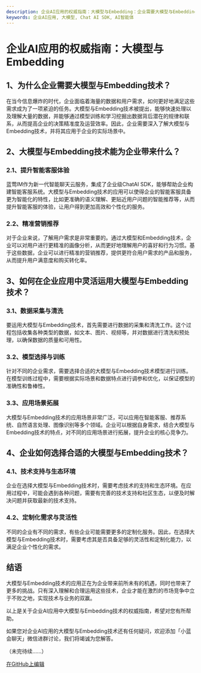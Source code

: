 ```yaml
---
description: 企业AI应用的权威指南：大模型与Embedding：企业需要大模型与Embedding技术，大模型与Embedding技术带来的价值，如何灵活运用大模型与Embedding技术，企业选择合适技术的方法。
keywords: 企业AI应用, 大模型, Chat AI SDK, AI智能体
---
```

# 企业AI应用的权威指南：大模型与Embedding

## 1、为什么企业需要大模型与Embedding技术？

在当今信息爆炸的时代，企业面临着海量的数据和用户需求，如何更好地满足这些需求成为了一项紧迫的任务。大模型与Embedding技术被提出，能够快速处理以及理解大量的数据，并能够通过模型训练和学习挖掘出数据背后潜在的规律和联系，从而提高企业的决策精准度及运营效率。因此，企业需要深入了解大模型与Embedding技术，并将其应用于企业的实际场景中。

## 2、大模型与Embedding技术能为企业带来什么？

### 2.1、提升智能客服体验

蓝莺IM作为新一代智能聊天云服务，集成了企业级ChatAI SDK，能够帮助企业构建智能客服系统。大模型与Embedding技术的应用可以使得企业的智能客服具备更为智能化的特性，比如更准确的语义理解、更贴近用户问题的智能推荐等，从而提升智能客服的体验，让用户得到更加高效和个性化的服务。

### 2.2、精准营销推荐

对于企业来说，了解用户需求是非常重要的。通过大模型和Embedding技术，企业可以对用户进行更精准的画像分析，从而更好地理解用户的喜好和行为习惯。基于这些数据，企业可以进行精准的营销推荐，提供更符合用户需求的产品和服务，从而提升用户满意度和购买转化率。

## 3、如何在企业应用中灵活运用大模型与Embedding技术？

### 3.1、数据采集与清洗

要运用大模型与Embedding技术，首先需要进行数据的采集和清洗工作。这个过程包括收集各种类型的数据，如文本、图片、视频等，并对数据进行清洗和预处理，以确保数据的质量和可用性。

### 3.2、模型选择与训练

针对不同的企业需求，需要选择合适的大模型与Embedding技术模型进行训练。在模型训练过程中，需要根据实际场景和数据特点进行调参和优化，以保证模型的准确性和鲁棒性。

### 3.3、应用场景拓展

大模型与Embedding技术的应用场景非常广泛，可以应用在智能客服、推荐系统、自然语言处理、图像识别等多个领域。企业可以根据自身需求，结合大模型与Embedding技术的特点，对不同的应用场景进行拓展，提升企业的核心竞争力。

## 4、企业如何选择合适的大模型与Embedding技术？

### 4.1、技术支持与生态环境

企业在选择大模型与Embedding技术时，需要考虑技术的支持和生态环境。在应用过程中，可能会遇到各种问题，需要有完善的技术支持和社区生态，以便及时解决问题并获取最新的技术支持。

### 4.2、定制化需求与灵活性

不同的企业有不同的需求，有些企业可能需要更多的定制化服务。因此，在选择大模型与Embedding技术时，需要考虑其是否具备足够的灵活性和定制化能力，以满足企业个性化的需求。

## 结语

大模型与Embedding技术的应用正在为企业带来前所未有的机遇，同时也带来了更多的挑战。只有深入理解和合理运用这些技术，企业才能在激烈的市场竞争中立于不败之地，实现技术与业务的双赢。

以上是关于企业AI应用中大模型与Embedding技术的权威指南，希望对您有所帮助。

如果您对企业AI应用的大模型与Embedding技术还有任何疑问，欢迎添加「小蓝会聊天」微信进群讨论，我们将竭诚为您解答。

（未完待续……）

[在GitHub上编辑](#)